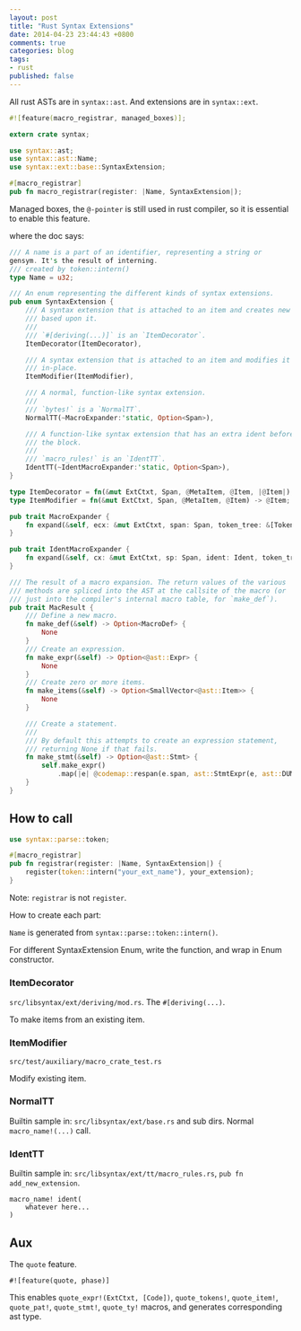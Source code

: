 ```yaml
---
layout: post
title: "Rust Syntax Extensions"
date: 2014-04-23 23:44:43 +0800
comments: true
categories: blog
tags:
- rust
published: false
---
```


All rust ASTs are in ``syntax::ast``. And extensions are in
``syntax::ext``.

```rust
#![feature(macro_registrar, managed_boxes)];

extern crate syntax;

use syntax::ast;
use syntax::ast::Name;
use syntax::ext::base::SyntaxExtension;

#[macro_registrar]
pub fn macro_registrar(register: |Name, SyntaxExtension|);
```

Managed boxes, the ``@-pointer`` is still used in rust compiler, so it
is essential to enable this feature.

where the doc says:

```rust
/// A name is a part of an identifier, representing a string or
gensym. It's the result of interning.
/// created by token::intern()
type Name = u32;

/// An enum representing the different kinds of syntax extensions.
pub enum SyntaxExtension {
    /// A syntax extension that is attached to an item and creates new items
    /// based upon it.
    ///
    /// `#[deriving(...)]` is an `ItemDecorator`.
    ItemDecorator(ItemDecorator),

    /// A syntax extension that is attached to an item and modifies it
    /// in-place.
    ItemModifier(ItemModifier),

    /// A normal, function-like syntax extension.
    ///
    /// `bytes!` is a `NormalTT`.
    NormalTT(~MacroExpander:'static, Option<Span>),

    /// A function-like syntax extension that has an extra ident before
    /// the block.
    ///
    /// `macro_rules!` is an `IdentTT`.
    IdentTT(~IdentMacroExpander:'static, Option<Span>),
}

type ItemDecorator = fn(&mut ExtCtxt, Span, @MetaItem, @Item, |@Item|);
type ItemModifier = fn(&mut ExtCtxt, Span, @MetaItem, @Item) -> @Item;

pub trait MacroExpander {
    fn expand(&self, ecx: &mut ExtCtxt, span: Span, token_tree: &[TokenTree]) -> ~MacResult;
}

pub trait IdentMacroExpander {
    fn expand(&self, cx: &mut ExtCtxt, sp: Span, ident: Ident, token_tree: Vec<TokenTree>) -> ~MacResult;
}

/// The result of a macro expansion. The return values of the various
/// methods are spliced into the AST at the callsite of the macro (or
/// just into the compiler's internal macro table, for `make_def`).
pub trait MacResult {
    /// Define a new macro.
    fn make_def(&self) -> Option<MacroDef> {
        None
    }
    /// Create an expression.
    fn make_expr(&self) -> Option<@ast::Expr> {
        None
    }
    /// Create zero or more items.
    fn make_items(&self) -> Option<SmallVector<@ast::Item>> {
        None
    }

    /// Create a statement.
    ///
    /// By default this attempts to create an expression statement,
    /// returning None if that fails.
    fn make_stmt(&self) -> Option<@ast::Stmt> {
        self.make_expr()
            .map(|e| @codemap::respan(e.span, ast::StmtExpr(e, ast::DUMMY_NODE_ID)))
    }
}
```

## How to call

```rust
use syntax::parse::token;

#[macro_registrar]
pub fn registrar(register: |Name, SyntaxExtension|) {
    register(token::intern("your_ext_name"), your_extension);
}
```

Note: ``registrar`` is not ``register``.

How to create each part:

``Name`` is generated from
``syntax::parse::token::intern()``.

For different SyntaxExtension Enum, write the function, and wrap in Enum constructor.

### ItemDecorator

``src/libsyntax/ext/deriving/mod.rs``. The
``#[deriving(...)``.

To make items from an existing item.

### ItemModifier

``src/test/auxiliary/macro_crate_test.rs``

Modify existing item.

### NormalTT

Builtin sample in: ``src/libsyntax/ext/base.rs`` and sub dirs.
Normal ``macro_name!(...)`` call.

### IdentTT

Builtin sample in: ``src/libsyntax/ext/tt/macro_rules.rs``, ``pub fn add_new_extension``.

```
macro_name! ident(
    whatever here...
)
```

## Aux

The ``quote`` feature.

```
#![feature(quote, phase)]
```

This enables ``quote_expr!(ExtCtxt, [Code])``, ``quote_tokens!``,
``quote_item!``, ``quote_pat!``, ``quote_stmt!``, ``quote_ty!`` macros,
and generates corresponding ast type.
